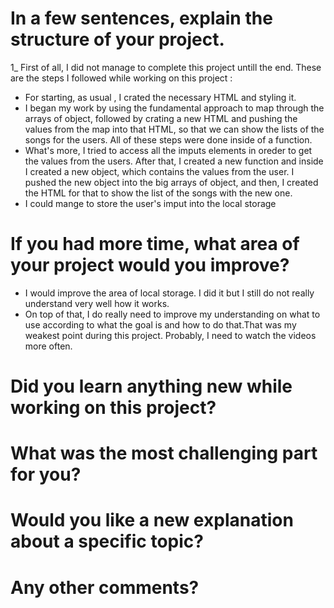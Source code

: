# In a few sentences, explain the structure of your project. 
1_ First of all, I did not manage to complete this project untill the end. These are the steps I followed while working on this project :
- For starting, as usual , I crated the necessary HTML and styling it.
- I began my work by using the fundamental approach to map through the arrays of object, followed by crating a new HTML and pushing the values from the map into that HTML, so that we can show the lists of the songs for the users. All of these steps were done inside of a function.
- What's more, I tried to access all the imputs elements in oreder to get the values from the users. After that, I created a new function and inside I created a new object, which contains the values from the user. I pushed the new object into the big arrays of object, and then, I created the HTML for that to show the list of the songs with the new one.
- I could mange to store the user's imput into the local storage


# If you had more time, what area of your project would you improve?
- I would improve the area of local storage. I did it but I still do not really understand very well how it works.
- On top of that, I do really need to improve my understanding on what to use according to what the goal is and how to do that.That was my weakest point during this project. Probably, I need to watch the videos more often.

# Did you learn anything new while working on this project?

# What was the most challenging part for you?

# Would you like a new explanation about a specific topic?

# Any other comments?